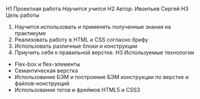 H1 Проектная работа _Научится учится_
H2 Автор: Ивонтьев Сергей 
H3 Цель работы
1. Научится использовать и применять полученные знания на практикуме
2. Реализовать работу в HTML и CSS согласно брифу
3. Использовать различные блоки и конструкции
4. Приучить себя к правильной верстке.
H3 Используемые технологии
* Flex-box и flex-элементы
* Семантическая верстка
* Использование БЭМ и построение БЭМ конструкции по верстке и файлов-конструкций
* Использование тегов и фреймов HTML5 и CSS3
